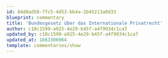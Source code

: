 ```yaml
---
id: 84d8ad58-7fc5-4d53-bb4a-2b45213a0d33
blueprint: commentary
title: 'Bundesgesetz über das Internationale Privatrecht'
author: c10c1599-a925-4e29-b45f-a4f9934c1ca7
updated_by: c10c1599-a925-4e29-b45f-a4f9934c1ca7
updated_at: 1663306964
template: commentaries/show
---
```

